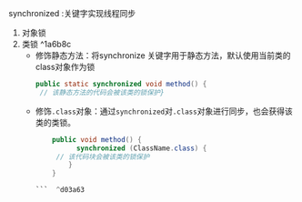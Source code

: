 synchronized :关键字实现线程同步

1. 对象锁
2. 类锁 ^1a6b8c
	* 修饰静态方法：将synchronize 关键字用于静态方法，默认使用当前类的class对象作为锁
		```java
		public static synchronized void method() {
         // 该静态方法的代码会被该类的锁保护}

		```
	*  修饰`.class`对象：通过`synchronized`对`.class`对象进行同步，也会获得该类的类锁。
		```java
			public void method() {
	              synchronized (ClassName.class) {
             // 该代码块会被该类的锁保护
			    }
			}

		```  ^d03a63